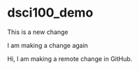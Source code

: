 # dsci100_demo

This is a new change

I am making a change again



Hi, I am making a remote change in GitHub.
